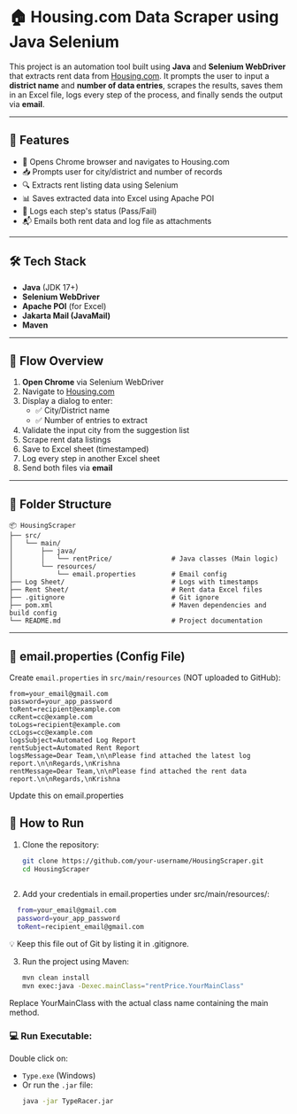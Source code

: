 # 🏠 Housing.com Data Scraper using Java Selenium

This project is an automation tool built using **Java** and **Selenium WebDriver** that extracts rent data from [Housing.com](https://housing.com). It prompts the user to input a **district name** and **number of data entries**, scrapes the results, saves them in an Excel file, logs every step of the process, and finally sends the output via **email**.

---

## 🌟 Features

- 🚀 Opens Chrome browser and navigates to Housing.com
- 📥 Prompts user for city/district and number of records
- 🔍 Extracts rent listing data using Selenium
- 📊 Saves extracted data into Excel using Apache POI
- 🧾 Logs each step's status (Pass/Fail)
- 📬 Emails both rent data and log file as attachments

---

## 🛠️ Tech Stack

- **Java** (JDK 17+)
- **Selenium WebDriver**
- **Apache POI** (for Excel)
- **Jakarta Mail (JavaMail)**
- **Maven**

---

## 📸 Flow Overview

1. **Open Chrome** via Selenium WebDriver
2. Navigate to [Housing.com](https://housing.com)
3. Display a dialog to enter:
   - ✅ City/District name
   - ✅ Number of entries to extract
4. Validate the input city from the suggestion list
5. Scrape rent data listings
6. Save to Excel sheet (timestamped)
7. Log every step in another Excel sheet
8. Send both files via **email**

---

## 📁 Folder Structure
```
📦 HousingScraper
├── src/
│   └── main/
│       ├── java/
│       │   └── rentPrice/               # Java classes (Main logic)
│       └── resources/
│           └── email.properties         # Email config 
├── Log Sheet/                           # Logs with timestamps
├── Rent Sheet/                          # Rent data Excel files
├── .gitignore                           # Git ignore 
├── pom.xml                              # Maven dependencies and build config
└── README.md                            # Project documentation
```


---

## 🧾 email.properties (Config File)

Create `email.properties` in `src/main/resources` (NOT uploaded to GitHub):

```properties
from=your_email@gmail.com
password=your_app_password
toRent=recipient@example.com
ccRent=cc@example.com
toLogs=recipient@example.com
ccLogs=cc@example.com
logsSubject=Automated Log Report
rentSubject=Automated Rent Report
logsMessage=Dear Team,\n\nPlease find attached the latest log report.\n\nRegards,\nKrishna
rentMessage=Dear Team,\n\nPlease find attached the rent data report.\n\nRegards,\nKrishna
```
Update this on email.properties

## 🚀 How to Run

1. Clone the repository:
   ```bash
   git clone https://github.com/your-username/HousingScraper.git
   cd HousingScraper
  
2. Add your credentials in email.properties under src/main/resources/:
```bash
  from=your_email@gmail.com
  password=your_app_password
  toRent=recipient_email@gmail.com
```
💡 Keep this file out of Git by listing it in .gitignore.

3. Run the project using Maven:
   ```bash
   mvn clean install
   mvn exec:java -Dexec.mainClass="rentPrice.YourMainClass"

  Replace YourMainClass with the actual class name containing the main method.

### 💻 Run Executable:
Double click on:
- `Type.exe` (Windows)
- Or run the `.jar` file:  
  ```bash
  java -jar TypeRacer.jar